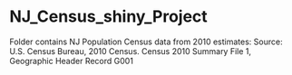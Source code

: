 # NJ_Census_shiny_Project

Folder contains NJ Population Census data from 2010 estimates: 
Source: U.S. Census Bureau, 2010 Census.
Census 2010 Summary File 1, Geographic Header Record G001
